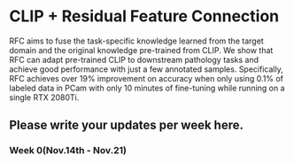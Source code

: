 # CLIP + Residual Feature Connection

RFC aims to fuse the task-specific knowledge learned from the target domain and the original knowledge pre-trained from CLIP. We show that RFC
can adapt pre-trained CLIP to downstream pathology tasks and achieve good performance with just a few annotated samples. Specifically, RFC achieves over 19% improvement on accuracy when only using 0.1% of labeled data in PCam with only 10 minutes of fine-tuning while running on a single RTX 2080Ti.

## Please write your updates per week here. 

### Week 0(Nov.14th - Nov.21)
#### 
